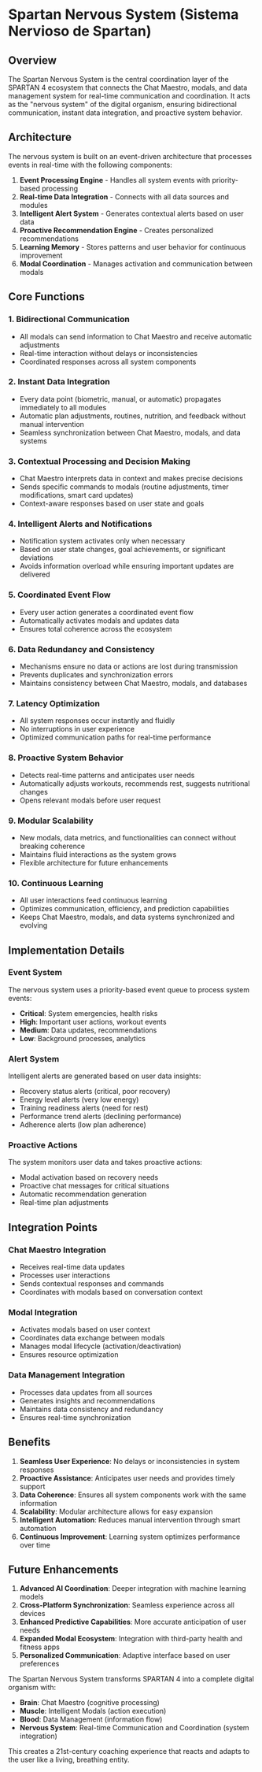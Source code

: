 # Spartan Nervous System (Sistema Nervioso de Spartan)

## Overview

The Spartan Nervous System is the central coordination layer of the SPARTAN 4 ecosystem that connects the Chat Maestro, modals, and data management system for real-time communication and coordination. It acts as the "nervous system" of the digital organism, ensuring bidirectional communication, instant data integration, and proactive system behavior.

## Architecture

The nervous system is built on an event-driven architecture that processes events in real-time with the following components:

1. **Event Processing Engine** - Handles all system events with priority-based processing
2. **Real-time Data Integration** - Connects with all data sources and modules
3. **Intelligent Alert System** - Generates contextual alerts based on user data
4. **Proactive Recommendation Engine** - Creates personalized recommendations
5. **Learning Memory** - Stores patterns and user behavior for continuous improvement
6. **Modal Coordination** - Manages activation and communication between modals

## Core Functions

### 1. Bidirectional Communication
- All modals can send information to Chat Maestro and receive automatic adjustments
- Real-time interaction without delays or inconsistencies
- Coordinated responses across all system components

### 2. Instant Data Integration
- Every data point (biometric, manual, or automatic) propagates immediately to all modules
- Automatic plan adjustments, routines, nutrition, and feedback without manual intervention
- Seamless synchronization between Chat Maestro, modals, and data systems

### 3. Contextual Processing and Decision Making
- Chat Maestro interprets data in context and makes precise decisions
- Sends specific commands to modals (routine adjustments, timer modifications, smart card updates)
- Context-aware responses based on user state and goals

### 4. Intelligent Alerts and Notifications
- Notification system activates only when necessary
- Based on user state changes, goal achievements, or significant deviations
- Avoids information overload while ensuring important updates are delivered

### 5. Coordinated Event Flow
- Every user action generates a coordinated event flow
- Automatically activates modals and updates data
- Ensures total coherence across the ecosystem

### 6. Data Redundancy and Consistency
- Mechanisms ensure no data or actions are lost during transmission
- Prevents duplicates and synchronization errors
- Maintains consistency between Chat Maestro, modals, and databases

### 7. Latency Optimization
- All system responses occur instantly and fluidly
- No interruptions in user experience
- Optimized communication paths for real-time performance

### 8. Proactive System Behavior
- Detects real-time patterns and anticipates user needs
- Automatically adjusts workouts, recommends rest, suggests nutritional changes
- Opens relevant modals before user request

### 9. Modular Scalability
- New modals, data metrics, and functionalities can connect without breaking coherence
- Maintains fluid interactions as the system grows
- Flexible architecture for future enhancements

### 10. Continuous Learning
- All user interactions feed continuous learning
- Optimizes communication, efficiency, and prediction capabilities
- Keeps Chat Maestro, modals, and data systems synchronized and evolving

## Implementation Details

### Event System
The nervous system uses a priority-based event queue to process system events:

- **Critical**: System emergencies, health risks
- **High**: Important user actions, workout events
- **Medium**: Data updates, recommendations
- **Low**: Background processes, analytics

### Alert System
Intelligent alerts are generated based on user data insights:

- Recovery status alerts (critical, poor recovery)
- Energy level alerts (very low energy)
- Training readiness alerts (need for rest)
- Performance trend alerts (declining performance)
- Adherence alerts (low plan adherence)

### Proactive Actions
The system monitors user data and takes proactive actions:

- Modal activation based on recovery needs
- Proactive chat messages for critical situations
- Automatic recommendation generation
- Real-time plan adjustments

## Integration Points

### Chat Maestro Integration
- Receives real-time data updates
- Processes user interactions
- Sends contextual responses and commands
- Coordinates with modals based on conversation context

### Modal Integration
- Activates modals based on user context
- Coordinates data exchange between modals
- Manages modal lifecycle (activation/deactivation)
- Ensures resource optimization

### Data Management Integration
- Processes data updates from all sources
- Generates insights and recommendations
- Maintains data consistency and redundancy
- Ensures real-time synchronization

## Benefits

1. **Seamless User Experience**: No delays or inconsistencies in system responses
2. **Proactive Assistance**: Anticipates user needs and provides timely support
3. **Data Coherence**: Ensures all system components work with the same information
4. **Scalability**: Modular architecture allows for easy expansion
5. **Intelligent Automation**: Reduces manual intervention through smart automation
6. **Continuous Improvement**: Learning system optimizes performance over time

## Future Enhancements

1. **Advanced AI Coordination**: Deeper integration with machine learning models
2. **Cross-Platform Synchronization**: Seamless experience across all devices
3. **Enhanced Predictive Capabilities**: More accurate anticipation of user needs
4. **Expanded Modal Ecosystem**: Integration with third-party health and fitness apps
5. **Personalized Communication**: Adaptive interface based on user preferences

The Spartan Nervous System transforms SPARTAN 4 into a complete digital organism with:
- **Brain**: Chat Maestro (cognitive processing)
- **Muscle**: Intelligent Modals (action execution)
- **Blood**: Data Management (information flow)
- **Nervous System**: Real-time Communication and Coordination (system integration)

This creates a 21st-century coaching experience that reacts and adapts to the user like a living, breathing entity.